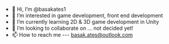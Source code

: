 - 👋 Hi, I’m @basakates1
- 👀 I’m interested in game development, front end development
- 🌱 I’m currently learning 2D & 3D game development in Unity
- 💞️ I’m looking to collaborate on ... not decided yet!
- 📫 How to reach me --- basak.ates@outlook.com

<!---
basakates1/basakates1 is a ✨ special ✨ repository because its `README.md` (this file) appears on your GitHub profile.
You can click the Preview link to take a look at your changes.
--->
